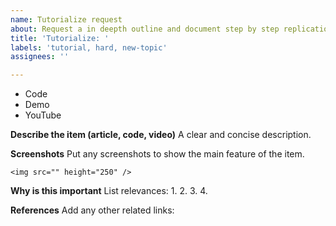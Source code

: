 ```yaml
---
name: Tutorialize request
about: Request a in deepth outline and document step by step replication
title: 'Tutorialize: '
labels: 'tutorial, hard, new-topic'
assignees: ''

---
```

- Code
- Demo
- YouTube

**Describe the item (article, code, video)**
A clear and concise description. 

**Screenshots**
Put any screenshots to show the main feature of the item.
```
<img src="" height="250" />
```

**Why is this important**
List relevances:
1. 
2. 
3. 
4. 

**References**
Add any other related links:
